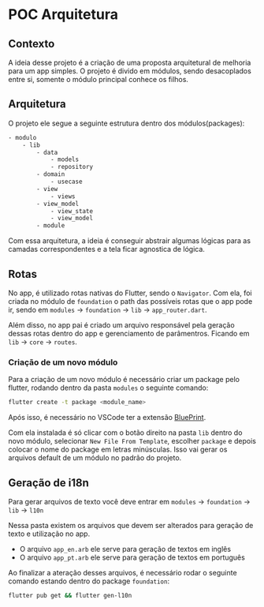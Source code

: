 # POC Arquitetura

## Contexto

A ideia desse projeto é a criação de uma proposta arquitetural de melhoria para um app simples.
O projeto é divido em módulos, sendo desacoplados entre si, somente o módulo principal conhece os filhos.

## Arquitetura
O projeto ele segue a seguinte estrutura dentro dos módulos(packages):

```bash
- modulo
    - lib
        - data
            - models
            - repository
        - domain
            - usecase
        - view
            - views
        - view_model
            - view_state
            - view_model
        - module
```

Com essa arquitetura, a ideia é conseguir abstrair algumas lógicas para as camadas correspondentes e a tela ficar agnostica de lógica.

## Rotas
No app, é utilizado rotas nativas do Flutter, sendo o `Navigator`. Com ela, foi criada no módulo de `foundation` o path das possíveis rotas que o app pode ir, sendo em `modules` -> `foundation` -> `lib` -> `app_router.dart`.

Além disso, no app pai é criado um arquivo responsável pela geração dessas rotas dentro do app e gerenciamento de parâmentros. Ficando em `lib` -> `core` -> `routes`.

### Criação de um novo módulo
Para a criação de um novo módulo é necessário criar um package pelo flutter, rodando dentro da pasta `modules` o seguinte comando:

```bash
flutter create -t package <module_name> 
```
Após isso, é necessário no VSCode ter a extensão [BluePrint](https://marketplace.visualstudio.com/items?itemName=teamchilla.blueprint). 

Com ela instalada é só clicar com o botão direito na pasta `lib` dentro do novo módulo, selecionar
`New File From Template`, escolher `package` e depois colocar o nome do package em letras minúsculas.
Isso vai gerar os arquivos default de um módulo no padrão do projeto.

## Geração de i18n

Para gerar arquivos de texto você deve entrar em `modules` -> `foundation` -> `lib` -> `l10n`

Nessa pasta existem os arquivos que devem ser alterados para geração de texto e utilização no app.
- O arquivo `app_en.arb` ele serve para geração de textos em inglês
- O arquivo `app_pt.arb` ele serve para geração de textos em português

Ao finalizar a ateração desses arquivos, é necessário rodar o seguinte comando estando dentro do package `foundation`:

```bash
flutter pub get && flutter gen-l10n   
```